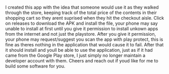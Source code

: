 I created this app with the idea that someone would use it as they walked through the store, keeping track of the total price of the contents in their 
shopping cart so they arent suprised when they hit the checkout aisle. Click on releases to download the APK and install the file, your phone may say 
unable to install at first until you give it permission to install unkown apps from the internet and not just the playstore. After you give it permission, 
your phone may request/suggest you scan the app with play protect, this is fine as theres nothing in the application that would cause it to fail. After that
it should install and youll be able to use the application, just as if it had came from the Google Play store, I just simply no longer maintain a developer
account with them. Cheers and reach out if youd like for me to build some software for you. 
